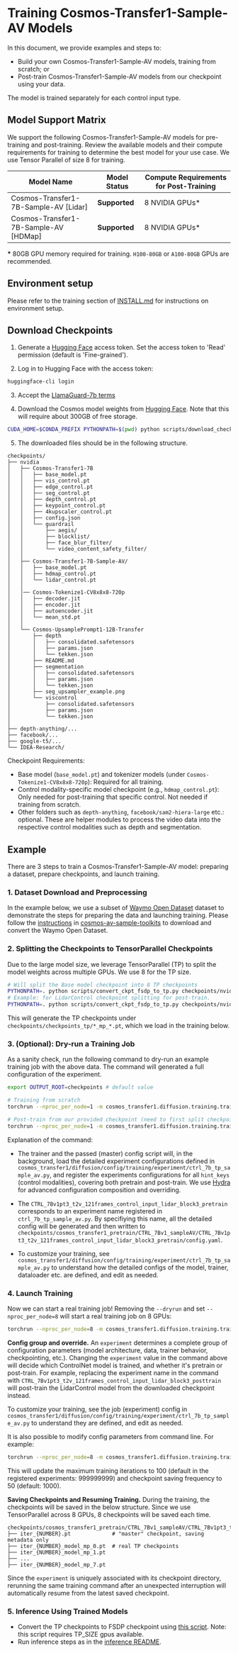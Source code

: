 # Training Cosmos-Transfer1-Sample-AV Models
In this document, we provide examples and steps to:
- Build your own Cosmos-Transfer1-Sample-AV models, training from scratch; or
- Post-train Cosmos-Transfer1-Sample-AV models from our checkpoint using your data.

The model is trained separately for each control input type.


## Model Support Matrix
We support the following Cosmos-Transfer1-Sample-AV models for pre-training and post-training. Review the available models and their compute requirements for training to determine the best model for your use case. We use Tensor Parallel of size 8 for training.

| Model Name                            | Model Status | Compute Requirements for Post-Training |
|---------------------------------------|--------------|----------------------------------------|
| Cosmos-Transfer1-7B-Sample-AV [Lidar] | **Supported**| 8 NVIDIA GPUs*                         |
| Cosmos-Transfer1-7B-Sample-AV [HDMap] | **Supported**| 8 NVIDIA GPUs*                         |

**\*** 80GB GPU memory required for training. `H100-80GB` or `A100-80GB` GPUs are recommended.

## Environment setup

Please refer to the training section of [INSTALL.md](/INSTALL.md#post-training) for instructions on environment setup.

## Download Checkpoints

1. Generate a [Hugging Face](https://huggingface.co/settings/tokens) access token. Set the access token to 'Read' permission (default is 'Fine-grained').

2. Log in to Hugging Face with the access token:

```bash
huggingface-cli login
```

3. Accept the [LlamaGuard-7b terms](https://huggingface.co/meta-llama/LlamaGuard-7b)

4. Download the Cosmos model weights from [Hugging Face](https://huggingface.co/collections/nvidia/cosmos-transfer1-67c9d328196453be6e568d3e). Note that this will require about 300GB of free storage.

```bash
CUDA_HOME=$CONDA_PREFIX PYTHONPATH=$(pwd) python scripts/download_checkpoints.py --output_dir checkpoints/
```

5. The downloaded files should be in the following structure.

```
checkpoints/
├── nvidia
│   ├── Cosmos-Transfer1-7B
│   │   ├── base_model.pt
│   │   ├── vis_control.pt
│   │   ├── edge_control.pt
│   │   ├── seg_control.pt
│   │   ├── depth_control.pt
│   │   ├── keypoint_control.pt
│   │   ├── 4kupscaler_control.pt
│   │   ├── config.json
│   │   └── guardrail
│   │       ├── aegis/
│   │       ├── blocklist/
│   │       ├── face_blur_filter/
│   │       └── video_content_safety_filter/
│   │
│   ├── Cosmos-Transfer1-7B-Sample-AV/
│   │   ├── base_model.pt
│   │   ├── hdmap_control.pt
│   │   └── lidar_control.pt
│   │
│   │── Cosmos-Tokenize1-CV8x8x8-720p
│   │   ├── decoder.jit
│   │   ├── encoder.jit
│   │   ├── autoencoder.jit
│   │   └── mean_std.pt
│   │
│   └── Cosmos-UpsamplePrompt1-12B-Transfer
│       ├── depth
│       │   ├── consolidated.safetensors
│       │   ├── params.json
│       │   └── tekken.json
│       ├── README.md
│       ├── segmentation
│       │   ├── consolidated.safetensors
│       │   ├── params.json
│       │   └── tekken.json
│       ├── seg_upsampler_example.png
│       └── viscontrol
│           ├── consolidated.safetensors
│           ├── params.json
│           └── tekken.json
│
├── depth-anything/...
├── facebook/...
├── google-t5/...
└── IDEA-Research/
```

Checkpoint Requirements:
- Base model (`base_model.pt`) and tokenizer models (under `Cosmos-Tokenize1-CV8x8x8-720p`): Required for all training.
- Control modality-specific model checkpoint (e.g., `hdmap_control.pt`): Only needed for post-training that specific control. Not needed if training from scratch.
- Other folders such as `depth-anything`, `facebook/sam2-hiera-large` etc.: optional. These are helper modules to process the video data into the respective control modalities such as depth and segmentation.

## Example
There are 3 steps to train a Cosmos-Transfer1-Sample-AV model: preparing a dataset, prepare checkpoints, and launch training.

### 1. Dataset Download and Preprocessing
In the example below, we use a subset of [Waymo Open Dataset](https://waymo.com/open/) dataset to demonstrate the steps for preparing the data and launching training. 
Please follow the [instructions](https://github.com/nv-tlabs/cosmos-av-sample-toolkits/blob/tianshic/t5_changes/docs/processing_waymo_for_transfer1.md) in [cosmos-av-sample-toolkits](https://github.com/nv-tlabs/cosmos-av-sample-toolkits) to download and convert the Waymo Open Dataset.


### 2. Splitting the Checkpoints to TensorParallel Checkpoints
Due to the large model size, we leverage TensorParallel (TP) to split the model weights across multiple GPUs. We use 8 for the TP size.

```bash
# Will split the Base model checkpoint into 8 TP checkpoints
PYTHONPATH=. python scripts/convert_ckpt_fsdp_to_tp.py checkpoints/nvidia/Cosmos-Transfer1-7B-Sample-AV/base_model.pt
# Example: for LidarControl checkpoint splitting for post-train.
PYTHONPATH=. python scripts/convert_ckpt_fsdp_to_tp.py checkpoints/nvidia/Cosmos-Transfer1-7B-Sample-AV/lidar_control.pt
```
This will generate the TP checkpoints under `checkpoints/checkpoints_tp/*_mp_*.pt`, which we load in the training below.

### 3. (Optional): Dry-run a Training Job
As a sanity check, run the following command to dry-run an example training job with the above data. The command will generated a full configuration of the experiment.

```bash
export OUTPUT_ROOT=checkpoints # default value

# Training from scratch
torchrun --nproc_per_node=1 -m cosmos_transfer1.diffusion.training.train --dryrun --config=cosmos_transfer1/diffusion/config/config_train.py -- experiment=CTRL_7Bv1pt3_t2v_121frames_control_input_lidar_block3_pretrain

# Post-train from our provided checkpoint (need to first split checkpoint into TP checkpoints as instructed above)
torchrun --nproc_per_node=1 -m cosmos_transfer1.diffusion.training.train --dryrun --config=cosmos_transfer1/diffusion/config/config_train.py -- experiment=CTRL_7Bv1pt3_t2v_121frames_control_input_lidar_block3_posttrain
```

Explanation of the command:

- The trainer and the passed (master) config script will, in the background, load the detailed experiment configurations defined in `cosmos_transfer1/diffusion/config/training/experiment/ctrl_7b_tp_sample_av.py`, and register the experiments configurations for all `hint_keys` (control modalities), covering both pretrain and post-train. We use [Hydra](https://hydra.cc/docs/intro/) for advanced configuration composition and overriding.

- The `CTRL_7Bv1pt3_t2v_121frames_control_input_lidar_block3_pretrain` corresponds to an experiment name registered in `ctrl_7b_tp_sample_av.py`. By specifiying this name, all the detailed config will be generated and then written to `checkpoints/cosmos_transfer1_pretrain/CTRL_7Bv1_sampleAV/CTRL_7Bv1pt3_t2v_121frames_control_input_lidar_block3_pretrain/config.yaml`.

- To customize your training, see `cosmos_transfer1/diffusion/config/training/experiment/ctrl_7b_tp_sample_av.py` to understand how the detailed configs of the model, trainer, dataloader etc. are defined, and edit as needed.

### 4. Launch Training
Now we can start a real training job! Removing the `--dryrun` and set `--nproc_per_node=8` will start a real training job on 8 GPUs:

```bash
torchrun --nproc_per_node=8 -m cosmos_transfer1.diffusion.training.train --config=cosmos_transfer1/diffusion/config/config_train.py -- experiment=CTRL_7Bv1pt3_t2v_121frames_control_input_lidar_block3_pretrain
```

**Config group and override.** An `experiment` determines a complete group of configuration parameters (model architecture, data, trainer behavior, checkpointing, etc.). Changing the `experiment` value in the command above will decide which ControlNet model is trained, and whether it's pretrain or post-train. For example, replacing the experiment name in the command with `CTRL_7Bv1pt3_t2v_121frames_control_input_lidar_block3_posttrain` will post-train the LidarControl model from the downloaded checkpoint instead.

To customize your training, see the job (experiment) config in `cosmos_transfer1/diffusion/config/training/experiment/ctrl_7b_tp_sample_av.py` to understand they are defined, and edit as needed.

It is also possible to modify config parameters from command line. For example:

```bash
torchrun --nproc_per_node=8 -m cosmos_transfer1.diffusion.training.train --config=cosmos_transfer1/diffusion/config/config_train.py -- experiment=CTRL_7Bv1pt3_t2v_121frames_control_input_lidar_block3_pretrain trainer.max_iter=100 checkpoint.save_iter=40
```

This will update the maximum training iterations to 100 (default in the registered experiments: 999999999) and checkpoint saving frequency to 50 (default: 1000).

**Saving Checkpoints and Resuming Training.**
During the training, the checkpoints will be saved in the below structure. Since we use TensorParallel across 8 GPUs, 8 checkpoints will be saved each time.

```
checkpoints/cosmos_transfer1_pretrain/CTRL_7Bv1_sampleAV/CTRL_7Bv1pt3_t2v_121frames_control_input_lidar_block3_pretrain/checkpoints/
├── iter_{NUMBER}.pt             # "master" checkpoint, saving metadata only
├── iter_{NUMBER}_model_mp_0.pt  # real TP checkpoints
├── iter_{NUMBER}_model_mp_1.pt
├── ...
├── iter_{NUMBER}_model_mp_7.pt
```

Since the `experiment` is uniquely associated with its checkpoint directory, rerunning the same training command after an unexpected interruption will automatically resume from the latest saved checkpoint.

### 5. Inference Using Trained Models
- Convert the TP checkpoints to FSDP checkpoint using [this script](scripts/convert_ckpt_tp_to_fsdp.py). Note: this script requires TP_SIZE gpus available.
- Run inference steps as in the [inference README](./inference_cosmos_transfer1_7b_sample_av.md).
